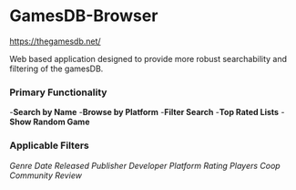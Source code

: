 # GamesDB-Browser
https://thegamesdb.net/

Web based application designed to provide more robust searchability and filtering of the gamesDB.

### Primary Functionality
-__Search by Name__
-__Browse by Platform__
-__Filter Search__
-__Top Rated Lists__
-__Show Random Game__

### Applicable Filters
_Genre_
_Date Released_
_Publisher_
_Developer_
_Platform_
_Rating_
_Players_
_Coop_
_Community Review_

